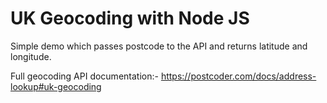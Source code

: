 # UK Geocoding with Node JS
Simple demo which passes postcode to the API and returns latitude and longitude.

Full geocoding API documentation:-
https://postcoder.com/docs/address-lookup#uk-geocoding
